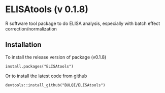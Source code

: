 # ELISAtools (v 0.1.8)
R software tool package to do ELISA analysis, especially with batch effect correction/normalization

## Installation

To install the release version of package (v0.1.8)
```
install.packages("ELISAtools")
```

Or to install the latest code from github
```
devtools::install_github("BULQI/ELISAtools")
```
